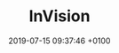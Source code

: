 ---
title: InVision
description: Share prototypes, get feedback and hand-off to developers.
link: http://www.invisionapp.com
category:
- Prototyping
- Collaboration
- Handoff
image: "/assets/images/inv.png"
date: 2019-07-15 09:37:46 +0100
---